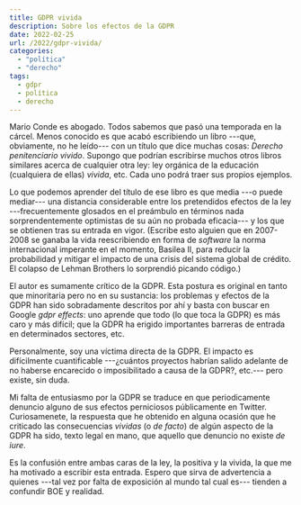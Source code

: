 ```yaml
---
title: GDPR vivida
description: Sobre los efectos de la GDPR
date: 2022-02-25
url: /2022/gdpr-vivida/
categories:
  - "política"
  - "derecho"
tags:
  - gdpr
  - política
  - derecho
---
```


Mario Conde es abogado. Todos sabemos que pasó una temporada en la cárcel. Menos conocido es que acabó escribiendo un libro ---que, obviamente, no he leído--- con un título que dice muchas cosas: _Derecho penitenciario vivido_. Supongo que podrían escribirse muchos otros libros similares acerca de cualquier otra ley: ley orgánica de la educación (cualquiera de ellas) _vivida_, etc. Cada uno podrá traer sus propios ejemplos.

Lo que podemos aprender del título de ese libro es que media ---o puede mediar--- una distancia considerable entre los pretendidos efectos de la ley ---frecuentemente glosados en el preámbulo en términos nada sorprendentemente optimistas de su aún no probada eficacia--- y los que se obtienen tras su entrada en vigor. (Escribe esto alguien que en 2007-2008 se ganaba la vida reescribiendo en forma de _software_ la norma internacional imperante en el momento, Basilea II, para reducir la probabilidad y mitigar el impacto de una crisis del sistema global de crédito. El colapso de Lehman Brothers lo sorprendió picando código.)

El autor es sumamente crítico de la GDPR. Esta postura es original en tanto que minoritaria pero no en su sustancia: los problemas y efectos de la GDPR han sido sobradamente descritos por ahí y basta con buscar en Google _gdpr effects_: uno aprende que todo (lo que toca la GDPR) es más caro y más difícil; que la GDPR ha erigido importantes barreras de entrada en determinados sectores, etc.

Personalmente, soy una víctima directa de la GDPR. El impacto es difícilmente cuantificable ---¿cuántos proyectos habrían salido adelante de no haberse encarecido o imposibilitado a causa de la GDPR?, etc.--- pero existe, sin duda.

Mi falta de entusiasmo por la GDPR se traduce en que periodicamente denuncio alguno de sus efectos perniciosos públicamente en Twitter. Curiosamenete, la respuesta que he obtenido en alguna ocasión que he criticado las consecuencias _vividas_ (o _de facto_) de algún aspecto de la GDPR ha sido, texto legal en mano, que aquello que denuncio no existe _de iure_.

Es la confusión entre ambas caras de la ley, la positiva y la vivida, la que me ha motivado a escribir esta entrada. Espero que sirva de advertencia a quienes ---tal vez por falta de exposición al mundo tal cual es--- tienden a confundir BOE y realidad.
